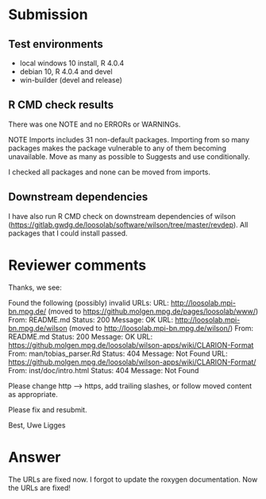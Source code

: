 # Submission
## Test environments
* local windows 10 install, R 4.0.4
* debian 10, R 4.0.4 and devel
* win-builder (devel and release)

## R CMD check results
There was one NOTE and no ERRORs or WARNINGs.

NOTE
Imports includes 31 non-default packages.
Importing from so many packages makes the package vulnerable to any of them becoming unavailable. Move as many as possible to Suggests and use conditionally.

I checked all packages and none can be moved from imports.

## Downstream dependencies
I have also run R CMD check on downstream dependencies of wilson 
(https://gitlab.gwdg.de/loosolab/software/wilson/tree/master/revdep).
All packages that I could install passed.

# Reviewer comments
Thanks, we see:


   Found the following (possibly) invalid URLs:
     URL: http://loosolab.mpi-bn.mpg.de/ (moved to
https://github.molgen.mpg.de/pages/loosolab/www/)
       From: README.md
       Status: 200
       Message: OK
     URL: http://loosolab.mpi-bn.mpg.de/wilson (moved to
http://loosolab.mpi-bn.mpg.de/wilson/)
       From: README.md
       Status: 200
       Message: OK
     URL: 
https://github.molgen.mpg.de/loosolab/wilson-apps/wiki/CLARION-Format
       From: man/tobias_parser.Rd
       Status: 404
       Message: Not Found
     URL: 
https://github.molgen.mpg.de/loosolab/wilson-apps/wiki/CLARION-Format/
       From: inst/doc/intro.html
       Status: 404
       Message: Not Found

Please change http --> https, add trailing slashes, or follow moved content as appropriate.

Please fix and resubmit.

Best,
Uwe Ligges

# Answer

The URLs are fixed now.
I forgot to update the roxygen documentation. Now the URLs are fixed!
